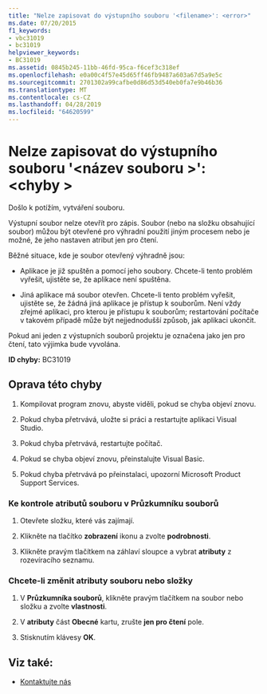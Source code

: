 ```yaml
---
title: "Nelze zapisovat do výstupního souboru '<filename>': <error>"
ms.date: 07/20/2015
f1_keywords:
- vbc31019
- bc31019
helpviewer_keywords:
- BC31019
ms.assetid: 0845b245-11bb-46fd-95ca-f6cef3c318ef
ms.openlocfilehash: e0a00c4f57e45d65ff46fb9487a603a67d5a9e5c
ms.sourcegitcommit: 2701302a99cafbe0d86d53d540eb0fa7e9b46b36
ms.translationtype: MT
ms.contentlocale: cs-CZ
ms.lasthandoff: 04/28/2019
ms.locfileid: "64620599"
---
```

# <a name="unable-to-write-to-output-file-filename-error"></a>Nelze zapisovat do výstupního souboru '\<název souboru >': \<chyby >
Došlo k potížím, vytváření souboru.  
  
 Výstupní soubor nelze otevřít pro zápis. Soubor (nebo na složku obsahující soubor) můžou být otevřené pro výhradní použití jiným procesem nebo je možné, že jeho nastaven atribut jen pro čtení.  
  
 Běžné situace, kde je soubor otevřený výhradně jsou:  
  
- Aplikace je již spuštěn a pomocí jeho soubory. Chcete-li tento problém vyřešit, ujistěte se, že aplikace není spuštěna.  
  
- Jiná aplikace má soubor otevřen. Chcete-li tento problém vyřešit, ujistěte se, že žádná jiná aplikace je přístup k souborům. Není vždy zřejmé aplikaci, pro kterou je přístupu k souborům; restartování počítače v takovém případě může být nejjednodušší způsob, jak aplikaci ukončit.  
  
 Pokud ani jeden z výstupních souborů projektu je označena jako jen pro čtení, tato výjimka bude vyvolána.  
  
 **ID chyby:** BC31019  
  
## <a name="to-correct-this-error"></a>Oprava této chyby  
  
1. Kompilovat program znovu, abyste viděli, pokud se chyba objeví znovu.  
  
2. Pokud chyba přetrvává, uložte si práci a restartujte aplikaci Visual Studio.  
  
3. Pokud chyba přetrvává, restartujte počítač.  
  
4. Pokud se chyba objeví znovu, přeinstalujte Visual Basic.  
  
5. Pokud chyba přetrvává po přeinstalaci, upozorní Microsoft Product Support Services.  
  
### <a name="to-check-file-attributes-in-file-explorer"></a>Ke kontrole atributů souboru v Průzkumníku souborů  
  
1. Otevřete složku, které vás zajímají.  
  
2. Klikněte na tlačítko **zobrazení** ikonu a zvolte **podrobnosti**.  
  
3. Klikněte pravým tlačítkem na záhlaví sloupce a vybrat **atributy** z rozevíracího seznamu.  
  
### <a name="to-change-the-attributes-of-a-file-or-folder"></a>Chcete-li změnit atributy souboru nebo složky  
  
1. V **Průzkumníka souborů**, klikněte pravým tlačítkem na soubor nebo složku a zvolte **vlastnosti**.  
  
2. V **atributy** část **Obecné** kartu, zrušte **jen pro čtení** pole.  
  
3. Stisknutím klávesy **OK**.  
  
## <a name="see-also"></a>Viz také:

- [Kontaktujte nás](/visualstudio/ide/talk-to-us)
